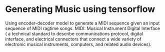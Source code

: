 # Generating Music using tensorflow

Using encoder-decoder model to generate a MIDI sequence given an input sequence of MIDI ragtime songs.
MIDI: Musical Instrument Digital Interface ( a technical standard to describe  communications protocol, digital interface, and electrical connectors that connect a wide variety of electronic musical instruments, computers, and related audio devices).
